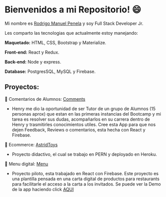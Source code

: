 # Bienvenidos a mi Repositorio! 😄

Mi nombre es [Rodrigo Manuel Penela](www.linkedin.com/in/rodrigomanuelpenela) y soy Full Stack Developer Jr.

Les comparto las tecnologias que actualmente estoy manejando:

**Maquetado:** HTML, CSS, Bootstrap y Materialize.

**Front-end:** React y Redux.

**Back-end:** Node y express.

**Database:** PostgresSQL, MySQL y Firebase.

## Proyectos: 

:rocket: Comentarios de Alumnos: [Comments](https://comments-227a9.web.app/)
* Henry me dio la oportunidad de ser Tutor de un grupo de Alumnos (15 personas aprox) que estan en las primeras instancias del Bootcamp y mi tarea es resolver sus dudas, acompañarlos en su carrera dentro de Henry y trasmitirles conocimientos utiles. Cree esta App para que nos dejen Feedback, Reviews o comentarios, esta hecha con React y Firebase.

:gift: Ecommerce: [AstridToys](https://astridtoys.herokuapp.com/)
* Proyecto didactivo, el cual se trabajo en PERN y deployado en Heroku.

:pizza: Menu digital: [Menu](https://ecommercereact-3a9a0.web.app)
* Proyecto piloto, esta trabajado en React con Firebase. Este proyecto es una plantilla pensada en una carta digital de productos para restaurants para facilitarle el acceso a la carta a los invitados. Se puede ver la Demo de la app haciendo click [AQUI](https://youtu.be/KMIiaTROGX4)

<!--
**Rodriip95/Rodriip95** is a ✨ _special_ ✨ repository because its `README.md` (this file) appears on your GitHub profile.

Here are some ideas to get you started:

- 🔭 I’m currently working on ...
- 🌱 I’m currently learning ...
- 👯 I’m looking to collaborate on ...
- 🤔 I’m looking for help with ...
- 💬 Ask me about ...
- 📫 How to reach me: ...
- 😄 Pronouns: ...
- ⚡ Fun fact: ...
-->
